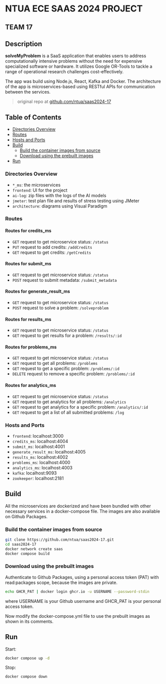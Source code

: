 # NTUA ECE SAAS 2024 PROJECT
  
## TEAM 17
  
## Description
**solveMyProblem** is a SaaS application that enables users to address computationally intensive problems without the need for expensive specialized software or hardware.
It utilizes Google OR-Tools to tackle a range of operational research challenges cost-effectively.

The app was build using Node.js, React, Kafka and Docker.
The architecture of the app is microservices-based using RESTful APIs for communication between the services.

> original repo at [github.com/ntua/saas2024-17](https://github.com/ntua/saas2024-17)

## Table of Contents
- [Directories Overview](#directories-overview)
- [Routes](#routes)
- [Hosts and Ports](#hosts-and-ports)
- [Build](#build)
  - [Build the container images from source](#build-the-container-images-from-source)
  - [Download using the prebuilt images](#download-using-the-prebuilt-images)
- [Run](#run)


### Directories Overview

- `*_ms`: the microservices
- `frontend`: UI for the project
- `ai-log`: zip files with the logs of the AI models
- `jmeter`: test plan file and results of stress testing using JMeter
- `architecture`: diagrams using Visual Paradigm

### Routes

#### Routes for credits_ms
- `GET` request to get microservice status: `/status`
- `PUT` request to add credits: `/addCredits`
- `GET` request to get credits: `/getCredits`

#### Routes for submit_ms
- `GET` request to get microservice status: `/status`
- `POST` request to submit metadata: `/submit_metadata`

#### Routes for generate_result_ms
- `GET` request to get microservice status: `/status`
- `POST` request to solve a problem: `/solveproblem`

#### Routes for results_ms
- `GET` request to get microservice status: `/status`
- `GET` request to get results for a problem: `/results/:id`

#### Routes for problems_ms
- `GET` request to get microservice status: `/status`
- `GET` request to get all problems: `/problems`
- `GET` request to get a specific problem: `/problems/:id`
- `DELETE` request to remove a specific problem: `/problems/:id`

#### Routes for analytics_ms
- `GET` request to get microservice status: `/status`
- `GET` request to get analytics for all problems: `/analytics`
- `GET` request to get analytics for a specific problem: `/analytics/:id`
- `GET` request to get a list of all submitted problems: `/log`

### Hosts and Ports

- `frontend`: localhost:3000
- `credits_ms`: localhost:4004
- `submit_ms`: localhost:4001
- `generate_result_ms`: localhost:4005
- `results_ms`: localhost:4002
- `problems_ms`: localhost:4000
- `analytics_ms`: localhost:4003
- `kafka`: localhost:9093
- `zookeeper`: localhost:2181


## Build

All the microservices are dockerized and have been bundled with other necessary services in a docker-compose file.
The images are also available on Github Packages.

### Build the container images from source

```bash
git clone https://github.com/ntua/saas2024-17.git
cd saas2024-17
docker network create saas
docker compose build
```

### Download using the prebuilt images

Authenticate to Github Packages, using a personal access token (PAT) with read:packages scope, because the images are private.
```bash
echo GHCR_PAT | docker login ghcr.io -u USERNAME --password-stdin
```
where USERNAME is your Github username and GHCR_PAT is your personal access token.

Now modify the docker-compose.yml file to use the prebuilt images as shown in its comments.

## Run

Start:
```bash
docker compose up -d
```

Stop:
```bash
docker compose down
```





